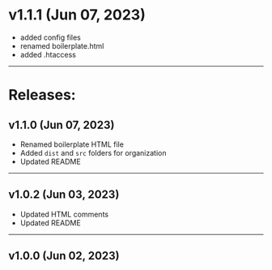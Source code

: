 # v1.1.1 (Jun 07, 2023)

- added config files
- renamed boilerplate.html
- added .htaccess

---

# Releases:

## v1.1.0 (Jun 07, 2023)

- Renamed boilerplate HTML file
- Added `dist` and `src` folders for organization
- Updated README

---

## v1.0.2 (Jun 03, 2023)

- Updated HTML comments
- Updated README

---

## v1.0.0 (Jun 02, 2023)
